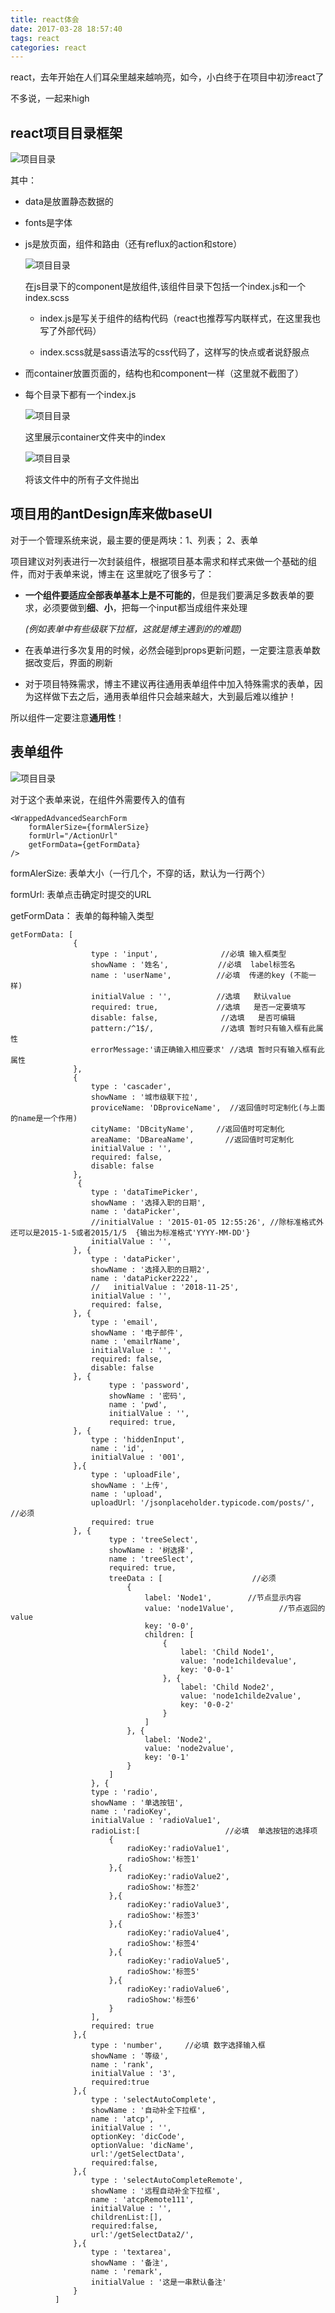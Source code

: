 ```yaml
---
title: react体会
date: 2017-03-28 18:57:40
tags: react
categories: react
---
```

react，去年开始在人们耳朵里越来越响亮，如今，小白终于在项目中初涉react了

不多说，一起来high

## react项目目录框架

![](./react体会/react项目目录.png "项目目录")

 其中：
* data是放置静态数据的
* fonts是字体
* js是放页面，组件和路由（还有reflux的action和store）

  ![](./react体会/react目录组件.png "项目目录")
  
  在js目录下的component是放组件,该组件目录下包括一个index.js和一个index.scss

  * index.js是写关于组件的结构代码（react也推荐写内联样式，在这里我也写了外部代码）

  * index.scss就是sass语法写的css代码了，这样写的快点或者说舒服点

* 而container放置页面的，结构也和component一样（这里就不截图了）

* 每个目录下都有一个index.js

  ![](./react体会/react项目目录container.png "项目目录")

  这里展示container文件夹中的index

  ![](./react体会/reactContainerIndex.png "项目目录")

  将该文件中的所有子文件抛出

## 项目用的antDesign库来做baseUI

  对于一个管理系统来说，最主要的便是两块：1、列表； 2、表单

  项目建议对列表进行一次封装组件，根据项目基本需求和样式来做一个基础的组件，而对于表单来说，博主在
  这里就吃了很多亏了：

  * **一个组件要适应全部表单基本上是不可能的**，但是我们要满足多数表单的要求，必须要做到**细**、**小**，把每一个input都当成组件来处理
    
    *(例如表单中有些级联下拉框，这就是博主遇到的的难题)*
  * 在表单进行多次复用的时候，必然会碰到props更新问题，一定要注意表单数据改变后，界面的刷新
  * 对于项目特殊需求，博主不建议再往通用表单组件中加入特殊需求的表单，因为这样做下去之后，通用表单组件只会越来越大，大到最后难以维护！

  所以组件一定要注意**通用性**！

## 表单组件

  ![](./react体会/modalform.png "项目目录")
  
  对于这个表单来说，在组件外需要传入的值有
  ```
  <WrappedAdvancedSearchForm
      formAlerSize={formAlerSize}
      formUrl="/ActionUrl"
      getFormData={getFormData}
  />
  ```
  formAlerSize: 表单大小（一行几个，不穿的话，默认为一行两个）

  formUrl: 表单点击确定时提交的URL

  getFormData： 表单的每种输入类型

  ```
getFormData: [
                {
                    type : 'input',              //必填 输入框类型
                    showName : '姓名',           //必填  label标签名
                    name : 'userName',          //必填  传递的key (不能一样)
                    initialValue : '',          //选填   默认value
                    required: true,             //选填   是否一定要填写
                    disable: false,              //选填   是否可编辑
                    pattern:/^1$/,               //选填 暂时只有输入框有此属性
                    errorMessage:'请正确输入相应要求' //选填 暂时只有输入框有此属性
                },
                {
                    type : 'cascader',
                    showName : '城市级联下拉',
                    proviceName: 'DBproviceName',  //返回值时可定制化(与上面的name是一个作用)
                    cityName: 'DBcityName',     //返回值时可定制化
                    areaName: 'DBareaName',       //返回值时可定制化
                    initialValue : '',
                    required: false,
                    disable: false
                },
                 {
                    type : 'dataTimePicker',
                    showName : '选择入职的日期',
                    name : 'dataPicker',
                    //initialValue : '2015-01-05 12:55:26', //除标准格式外还可以是2015-1-5或者2015/1/5  {输出为标准格式'YYYY-MM-DD'}
                    initialValue : '',
                }, {
                    type : 'dataPicker',
                    showName : '选择入职的日期2',
                    name : 'dataPicker2222',
                    //   initialValue : '2018-11-25',
                    initialValue : '',
                    required: false,
                }, {
                    type : 'email',
                    showName : '电子邮件',
                    name : 'emailrName',
                    initialValue : '',
                    required: false,
                    disable: false
                }, {
                        type : 'password',
                        showName : '密码',
                        name : 'pwd',
                        initialValue : '',
                        required: true,
                }, {
                    type : 'hiddenInput',
                    name : 'id',
                    initialValue : '001',
                },{
                    type : 'uploadFile',
                    showName : '上传',
                    name : 'upload',
                    uploadUrl: '/jsonplaceholder.typicode.com/posts/',  //必须
                    required: true
                }, {
                        type : 'treeSelect',
                        showName : '树选择',
                        name : 'treeSlect',
                        required: true,
                        treeData : [                    //必须
                            {
                                label: 'Node1',        //节点显示内容
                                value: 'node1Value',          //节点返回的value
                                key: '0-0',
                                children: [
                                    {
                                        label: 'Child Node1',
                                        value: 'node1childevalue',
                                        key: '0-0-1'
                                    }, {
                                        label: 'Child Node2',
                                        value: 'node1childe2value',
                                        key: '0-0-2'
                                    }
                                ]
                            }, {
                                label: 'Node2',
                                value: 'node2value',
                                key: '0-1'
                            }
                        ]
                    }, {
                    type : 'radio',
                    showName : '单选按钮',
                    name : 'radioKey',
                    initialValue : 'radioValue1',
                    radioList:[                   //必填  单选按钮的选择项
                        {
                            radioKey:'radioValue1',
                            radioShow:'标签1'
                        },{
                            radioKey:'radioValue2',
                            radioShow:'标签2'
                        },{
                            radioKey:'radioValue3',
                            radioShow:'标签3'
                        },{
                            radioKey:'radioValue4',
                            radioShow:'标签4'
                        },{
                            radioKey:'radioValue5',
                            radioShow:'标签5'
                        },{
                            radioKey:'radioValue6',
                            radioShow:'标签6'
                        }
                    ],
                    required: true
                },{
                    type : 'number',     //必填 数字选择输入框
                    showName : '等级',
                    name : 'rank',
                    initialValue : '3',       
                    required:true
                },{
                    type : 'selectAutoComplete',   
                    showName : '自动补全下拉框',
                    name : 'atcp',
                    initialValue : '',
                    optionKey: 'dicCode',
                    optionValue: 'dicName',
                    url:'/getSelectData',
                    required:false,
                },{
                    type : 'selectAutoCompleteRemote',    
                    showName : '远程自动补全下拉框',
                    name : 'atcpRemote111',
                    initialValue : '',  
                    childrenList:[], 
                    required:false,
                    url:'/getSelectData2/',
                },{
                    type : 'textarea',
                    showName : '备注',
                    name : 'remark',
                    initialValue : '这是一串默认备注'
                }
            ]
  ```


